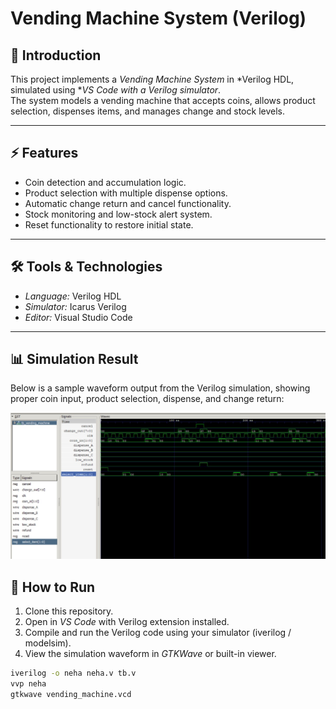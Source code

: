 # Vending Machine System (Verilog)

## 📌 Introduction  
This project implements a *Vending Machine System* in *Verilog HDL, simulated using **VS Code with a Verilog simulator*.  
The system models a vending machine that accepts coins, allows product selection, dispenses items, and manages change and stock levels.

---

## ⚡ Features  
- Coin detection and accumulation logic.  
- Product selection with multiple dispense options.  
- Automatic change return and cancel functionality.  
- Stock monitoring and low-stock alert system.  
- Reset functionality to restore initial state.  

---

## 🛠 Tools & Technologies  
- *Language:* Verilog HDL  
- *Simulator:* Icarus Verilog
- *Editor:* Visual Studio Code  

---

## 📊 Simulation Result  
Below is a sample waveform output from the Verilog simulation, showing proper coin input, product selection, dispense, and change return:  

![Simulation Output](./simulation.jpg)  



## 🚀 How to Run  
1. Clone this repository.  
2. Open in *VS Code* with Verilog extension installed.  
3. Compile and run the Verilog code using your simulator (iverilog / modelsim).  
4. View the simulation waveform in *GTKWave* or built-in viewer.  

```bash
iverilog -o neha neha.v tb.v
vvp neha
gtkwave vending_machine.vcd
